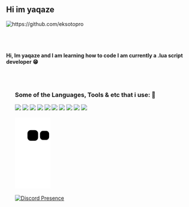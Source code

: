 ## Hi im yaqaze
<img src="https://thumbs.gfycat.com/QuerulousKnobbyCuckoo-size_restricted.gif" alt="https://github.com/eksotopro" style="max-width: 100%;"> <br><br>
<br>
<br>
<br>
<b>Hi, Im yaqaze and I am learning how to code I am currently a .lua script developer 😁</b>
<br>
<br>
<ul>
<br>
<h3>Some of the Languages, Tools & etc that i use: 🔧</h3>
<code><a target="_blank" rel="noopener noreferrer" href="https://img.shields.io/badge/JavaScript-323330?style=for-the-badge&logo=javascript&logoColor=F7DF1E"><img height="20" src="https://img.shields.io/badge/JavaScript-323330?style=for-the-badge&logo=javascript&logoColor=F7DF1E" style="max-width:100%;"></a></code>
<code><a target="_blank" rel="noopener noreferrer" href="https://img.shields.io/badge/Python-3776AB?style=for-the-badge&logo=python&logoColor=white"><img height="20" src="https://img.shields.io/badge/Python-3776AB?style=for-the-badge&logo=python&logoColor=white" style="max-width:100%;"></a></code>
<code><a target="_blank" rel="noopener noreferrer" href="https://img.shields.io/badge/HTML5-E34F26?style=for-the-badge&logo=html5&logoColor=white"><img height="20" src="https://img.shields.io/badge/HTML5-E34F26?style=for-the-badge&logo=html5&logoColor=white" style="max-width:100%;"></a></code>
<code><a target="_blank" rel="noopener noreferrer" href="https://img.shields.io/badge/CSS3-1572B6?style=for-the-badge&logo=css3&logoColor=white"><img height="20" src="https://img.shields.io/badge/CSS3-1572B6?style=for-the-badge&logo=css3&logoColor=white" style="max-width:100%;"></a></code>
<code><a target="_blank" rel="noopener noreferrer" href="https://img.shields.io/badge/PHP-777BB4?style=for-the-badge&logo=php&logoColor=white"><img height="20" src="https://img.shields.io/badge/PHP-777BB4?style=for-the-badge&logo=php&logoColor=white" style="max-width:100%;"></a></code>
<code><a target="_blank" rel="noopener noreferrer" href="https://img.shields.io/badge/Node.js-339933?style=for-the-badge&logo=nodedotjs&logoColor=white"><img height="20" src="https://img.shields.io/badge/Node.js-339933?style=for-the-badge&logo=nodedotjs&logoColor=white" style="max-width:100%;"></a></code>
<code><a target="_blank" rel="noopener noreferrer" href="https://img.shields.io/badge/npm-CB3837?style=for-the-badge&logo=npm&logoColor=white"><img height="20" src="https://img.shields.io/badge/npm-CB3837?style=for-the-badge&logo=npm&logoColor=white" style="max-width:100%;"></a></code>
<code><a target="_blank" rel="noopener noreferrer" href="https://img.shields.io/badge/MySQL-00000F?style=for-the-badge&logo=mysql&logoColor=white"><img height="20" src="https://img.shields.io/badge/MySQL-00000F?style=for-the-badge&logo=mysql&logoColor=white" style="max-width:100%;"></a></code>
<code><a target="_blank" rel="noopener noreferrer" href="https://img.shields.io/badge/Visual_Studio-5C2D91?style=for-the-badge&logo=visual%20studio&logoColor=white"><img height="20" src="https://img.shields.io/badge/Visual_Studio-5C2D91?style=for-the-badge&logo=visual%20studio&logoColor=white" style="max-width:100%;"></a></code>
<code><a target="_blank" rel="noopener noreferrer" href="https://img.shields.io/badge/Steam-000000?style=for-the-badge&logo=steam&logoColor=white"><img height="20" src="https://img.shields.io/badge/Steam-000000?style=for-the-badge&logo=steam&logoColor=white" style="max-width:100%;"></a></code>
<br>
<br>

<img src="https://raw.githubusercontent.com/eksotopro/eksotopro/output/github-contribution-grid-snake.svg" alt="Snake animation" style="max-width: 100%;">

[![Discord Presence](https://lanyard.cnrad.dev/api/465255663380070420)](https://discord.com/users/465255663380070420)
